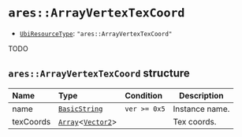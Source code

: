 # `ares::ArrayVertexTexCoord`

- [`UbiResourceType`](./index.md#ubiresourcetype-string): `"ares::ArrayVertexTexCoord"`

TODO

## `ares::ArrayVertexTexCoord` structure

| Name | Type | Condition | Description |
| :-- | :-- | :-- | --- |
| name | [`BasicString`](../base.md#basicstring-structure) | `ver >= 0x5` | Instance name. |
| texCoords | [`Array`](../base.md#array-structure)<[`Vector2`](../base.md#vector2-structure)> |  | Tex coords. |
